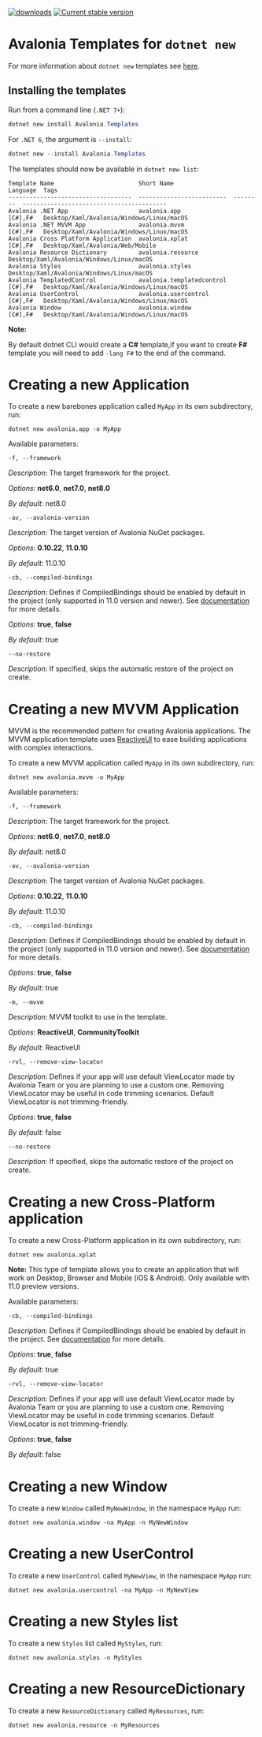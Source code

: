 [![downloads](https://img.shields.io/nuget/dt/avalonia.templates)](https://www.nuget.org/packages/Avalonia.Templates/)
[![Current stable version](https://img.shields.io/nuget/v/Avalonia.Templates.svg)](https://www.nuget.org/packages/Avalonia.Templates/)
# Avalonia Templates for `dotnet new`

For more information about `dotnet new` templates see [here](https://blogs.msdn.microsoft.com/dotnet/2017/04/02/how-to-create-your-own-templates-for-dotnet-new/).

## Installing the templates

Run from a command line (`.NET 7+`):

```powershell
dotnet new install Avalonia.Templates
```

For `.NET 6`, the argument is `--install`:
```powershell
dotnet new --install Avalonia.Templates
```

The templates should now be available in `dotnet new list`:

```
Template Name                        Short Name                 Language  Tags
-----------------------------------  -------------------------  --------  -----------------------------------------
Avalonia .NET App                    avalonia.app               [C#],F#   Desktop/Xaml/Avalonia/Windows/Linux/macOS
Avalonia .NET MVVM App               avalonia.mvvm              [C#],F#   Desktop/Xaml/Avalonia/Windows/Linux/macOS
Avalonia Cross Platform Application  avalonia.xplat             [C#],F#   Desktop/Xaml/Avalonia/Web/Mobile
Avalonia Resource Dictionary         avalonia.resource                    Desktop/Xaml/Avalonia/Windows/Linux/macOS
Avalonia Styles                      avalonia.styles                      Desktop/Xaml/Avalonia/Windows/Linux/macOS
Avalonia TemplatedControl            avalonia.templatedcontrol  [C#],F#   Desktop/Xaml/Avalonia/Windows/Linux/macOS
Avalonia UserControl                 avalonia.usercontrol       [C#],F#   Desktop/Xaml/Avalonia/Windows/Linux/macOS
Avalonia Window                      avalonia.window            [C#],F#   Desktop/Xaml/Avalonia/Windows/Linux/macOS
```

**Note:**

By default dotnet CLI would create a **C#** template,if you want to create **F#** template you will need to add ```-lang F#``` to the end of the command.

# Creating a new Application

To create a new barebones application called `MyApp` in its own subdirectory, run:

```
dotnet new avalonia.app -o MyApp
```

Available parameters:

``-f, --framework``

*Description*: The target framework for the project.

*Options*: **net6.0**, **net7.0**, **net8.0**

*By default*: net8.0

``-av, --avalonia-version``

*Description*: The target version of Avalonia NuGet packages.

*Options*: **0.10.22**, **11.0.10**

*By default*: 11.0.10

``-cb, --compiled-bindings``

*Description*: Defines if CompiledBindings should be enabled by default in the project (only supported in 11.0 version and newer). See [documentation](https://docs.avaloniaui.net/docs/data-binding/compiledbindings) for more details.

*Options*: **true**, **false**

*By default*: true

``--no-restore``

*Description*: If specified, skips the automatic restore of the project on create.

# Creating a new MVVM Application

MVVM is the recommended pattern for creating Avalonia applications. The MVVM application template
uses [ReactiveUI](https://reactiveui.net/) to ease building applications with complex interactions.

To create a new MVVM application called `MyApp` in its own subdirectory, run:

```
dotnet new avalonia.mvvm -o MyApp
```

Available parameters:

``-f, --framework``

*Description*: The target framework for the project.

*Options*: **net6.0**, **net7.0**, **net8.0**

*By default*: net8.0

``-av, --avalonia-version``

*Description*: The target version of Avalonia NuGet packages.

*Options*: **0.10.22**, **11.0.10**

*By default*: 11.0.10

``-cb, --compiled-bindings``

*Description*: Defines if CompiledBindings should be enabled by default in the project (only supported in 11.0 version and newer). See [documentation](https://docs.avaloniaui.net/docs/data-binding/compiledbindings) for more details.

*Options*: **true**, **false**

*By default*: true

``-m, --mvvm``

*Description*: MVVM toolkit to use in the template.

*Options*: **ReactiveUI**, **CommunityToolkit**

*By default*: ReactiveUI

``-rvl, --remove-view-locator``

*Description*: Defines if your app will use default ViewLocator made by Avalonia Team or you are planning to use a custom one. Removing ViewLocator may be useful in code trimming scenarios. Default ViewLocator is not trimming-friendly.

*Options*: **true**, **false**

*By default*: false

``--no-restore``

*Description*: If specified, skips the automatic restore of the project on create.

# Creating a new Cross-Platform application

To create a new Cross-Platform application in its own subdirectory, run:

```
dotnet new avalonia.xplat 
```
**Note:**
This type of template allows you to create an application that will work on Desktop, Browser and Mobile (iOS & Android). Only available with 11.0 preview versions.

Available parameters:

``-cb, --compiled-bindings``

*Description*: Defines if CompiledBindings should be enabled by default in the project. See [documentation](https://docs.avaloniaui.net/docs/data-binding/compiledbindings) for more details.

*Options*: **true**, **false**

*By default*: true

``-rvl, --remove-view-locator``

*Description*: Defines if your app will use default ViewLocator made by Avalonia Team or you are planning to use a custom one. Removing ViewLocator may be useful in code trimming scenarios. Default ViewLocator is not trimming-friendly.

*Options*: **true**, **false**

*By default*: false

# Creating a new Window

To create a new `Window` called `MyNewWindow`, in the namespace `MyApp` run:

```
dotnet new avalonia.window -na MyApp -n MyNewWindow
```

# Creating a new UserControl

To create a new `UserControl` called `MyNewView`, in the namespace `MyApp` run:

```
dotnet new avalonia.usercontrol -na MyApp -n MyNewView
```

# Creating a new Styles list

To create a new `Styles` list called `MyStyles`, run:

```
dotnet new avalonia.styles -n MyStyles
```

# Creating a new ResourceDictionary

To create a new `ResourceDictionary` called `MyResources`, run:

```
dotnet new avalonia.resource -n MyResources
```
